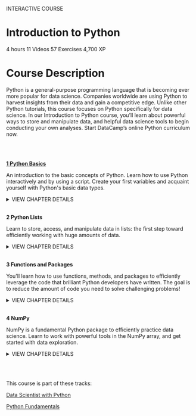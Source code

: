 INTERACTIVE COURSE
# Introduction to Python

4 hours
11 Videos
57 Exercises
4,700 XP

# Course Description

Python is a general-purpose programming language that is becoming ever more popular for data science. Companies worldwide are using Python to harvest insights from their data and gain a competitive edge. Unlike other Python tutorials, this course focuses on Python specifically for data science. In our Introduction to Python course, you’ll learn about powerful ways to store and manipulate data, and helpful data science tools to begin conducting your own analyses. Start DataCamp’s online Python curriculum now.

<br><br>

[**1 Python Basics**](https://github.com/Torregu/DataCamp/tree/main/Courses/Programming/Python/Introduction%20to%20Python/1%20Python%20Basics)

An introduction to the basic concepts of Python. Learn how to use Python interactively and by using a script. Create your first variables and acquaint yourself with Python's basic data types.

<details>
<summary>VIEW CHAPTER DETAILS</summary>
<ul>
<li><a href="https://github.com/Torregu/DataCamp/tree/main/Courses/Programming/Python/Introduction%20to%20Python/1%20Python%20Basics/1.%20Hello%20Python">Hello Python</a> --------------------------------------------------------------------------------------------------------------- 50 xp</li>
<li><a href="https://github.com/Torregu/DataCamp/tree/main/Courses/Programming/Python/Introduction%20to%20Python/1%20Python%20Basics/2.%20The%20Python%20Interface">The Python Interface</a> ----------------------------------------------------------------------------------------------------- 100 xp</li>
<li><a href="https://github.com/Torregu/DataCamp/tree/main/Courses/Programming/Python/Introduction%20to%20Python/1%20Python%20Basics/3.%20When%20to%20use%20Python">When to use Python?</a> ------------------------------------------------------------------------------------------------------ 50 xp</li>
<li><a href="https://github.com/Torregu/DataCamp/tree/main/Courses/Programming/Python/Introduction%20to%20Python/1%20Python%20Basics/4.%20Any%20comments">Any comments?</a> ----------------------------------------------------------------------------------------------------------- 100 xp</li>
<li><a href="https://github.com/Torregu/DataCamp/tree/main/Courses/Programming/Python/Introduction%20to%20Python/1%20Python%20Basics/5.%20Python%20as%20a%20calculator">Python as a calculator</a> ---------------------------------------------------------------------------------------------------- 100 xp</li>
<li><a href="https://github.com/Torregu/DataCamp/tree/main/Courses/Programming/Python/Introduction%20to%20Python/1%20Python%20Basics/6.%20Variable%20and%20Types">Variables and Types</a> -------------------------------------------------------------------------------------------------------- 50 xp</li>
<li><a href="https://github.com/Torregu/DataCamp/tree/main/Courses/Programming/Python/Introduction%20to%20Python/1%20Python%20Basics/7.%20Variable%20Assignment">Variable Assignment</a> ------------------------------------------------------------------------------------------------------ 100 xp</li>
<li><a href="https://github.com/Torregu/DataCamp/tree/main/Courses/Programming/Python/Introduction%20to%20Python/1%20Python%20Basics/8.%20Calculations%20with%20variables">Calculations with variables</a> ----------------------------------------------------------------------------------------------- 100 xp</li>
<li>Other variable types ------------------------------------------------------------------------------------------------------ 100 xp</li>
<li>Guess the type ------------------------------------------------------------------------------------------------------------- 50 xp</li>
<li>Operations with other types --------------------------------------------------------------------------------------------- 100 xp</li>
<li>Type conversion ---------------------------------------------------------------------------------------------------------- 100 xp</li>
<li>Can Python handle everything? ------------------------------------------------------------------------------------------- 50 xp</li>
</ul>
</details>

<br>

**2 Python Lists**

Learn to store, access, and manipulate data in lists: the first step toward efficiently working with huge amounts of data.

<details>
<summary>VIEW CHAPTER DETAILS</summary>
<ul>
<li>Python Lists ---------------------------------------------------------------------------------------------------------------- 50 xp</li>
<li>Create a list --------------------------------------------------------------------------------------------------------------- 100 xp</li>
<li>Create list with different types ------------------------------------------------------------------------------------------- 100 xp</li>
<li>Select the valid list --------------------------------------------------------------------------------------------------------- 50 xp</li>
<li>List of lists ----------------------------------------------------------------------------------------------------------------- 100 xp</li>
<li>Subsetting Lists ------------------------------------------------------------------------------------------------------------ 50 xp</li>
<li>Subset and conquer ------------------------------------------------------------------------------------------------------ 100 xp</li>
<li>Subset and calculate ------------------------------------------------------------------------------------------------------ 100 xp</li>
<li>Slicing and dicing --------------------------------------------------------------------------------------------------------- 100 xp</li>
<li>Slicing and dicing (2) ----------------------------------------------------------------------------------------------------- 100 xp</li>
<li>Subsetting lists of lists ----------------------------------------------------------------------------------------------------- 50 xp</li>
<li>Manipulating Lists --------------------------------------------------------------------------------------------------------- 50 xp</li>
<li>Replace list elements ----------------------------------------------------------------------------------------------------- 100 xp</li>
<li>Extend a list --------------------------------------------------------------------------------------------------------------- 100 xp</li>
<li>Delete list elements -------------------------------------------------------------------------------------------------------- 50 xp</li>
<li>Inner workings of lists ---------------------------------------------------------------------------------------------------- 100 xp</li>
</ul>
</details>

<br>

**3 Functions and Packages**

You'll learn how to use functions, methods, and packages to efficiently leverage the code that brilliant Python developers have written. The goal is to reduce the amount of code you need to solve challenging problems!

<details>
<summary>VIEW CHAPTER DETAILS</summary>
  
  + Functions ------------------------------------------------------------------------------------------------------------------- 50 xp
  + Familiar functions --------------------------------------------------------------------------------------------------------- 100 xp
  + Help! ------------------------------------------------------------------------------------------------------------------------ 50 xp
  + Multiple arguments ------------------------------------------------------------------------------------------------------- 100 xp
  + Methods -------------------------------------------------------------------------------------------------------------------- 50 xp
  + String Methods ----------------------------------------------------------------------------------------------------------- 100 xp
  + List Methods -------------------------------------------------------------------------------------------------------------- 100 xp
  + List Methods (2) ---------------------------------------------------------------------------------------------------------- 100 xp
  + Packages ------------------------------------------------------------------------------------------------------------------- 50 xp
  + Import package ----------------------------------------------------------------------------------------------------------- 100 xp
  + Selective import ---------------------------------------------------------------------------------------------------------- 100 xp
  + Different ways of importing ----------------------------------------------------------------------------------------------- 50 xp
</details>

<br>

**4 NumPy**

NumPy is a fundamental Python package to efficiently practice data science. Learn to work with powerful tools in the NumPy array, and get started with data exploration.

<details>
<summary>VIEW CHAPTER DETAILS</summary>
  
  +	NumPy --------------------------------------------------------------------------------------------------------------------- 50 xp
  + Your First NumPy Array -------------------------------------------------------------------------------------------------- 100 xp
  + Baseball players' height -------------------------------------------------------------------------------------------------- 100 xp
  + Baseball player's BMI ----------------------------------------------------------------------------------------------------- 100 xp
  + Lightweight baseball players --------------------------------------------------------------------------------------------- 100 xp
  + NumPy Side Effects -------------------------------------------------------------------------------------------------------- 50 xp
  + Subsetting NumPy Arrays ------------------------------------------------------------------------------------------------ 100 xp
  + 2D NumPy Arrays ---------------------------------------------------------------------------------------------------------- 50 xp
  + Your First 2D NumPy Array ----------------------------------------------------------------------------------------------- 100 xp
  + Baseball data in 2D form ------------------------------------------------------------------------------------------------- 100 xp
  + Subsetting 2D NumPy Arrays -------------------------------------------------------------------------------------------- 100 xp
  + 2D Arithmetic ------------------------------------------------------------------------------------------------------------- 100 xp
  + NumPy: Basic Statistics ---------------------------------------------------------------------------------------------------- 50 xp
  + Average versus median -------------------------------------------------------------------------------------------------- 100 xp
  + Explore the baseball data ------------------------------------------------------------------------------------------------ 100 xp
  + Blend it all together ------------------------------------------------------------------------------------------------------ 100 xp
</details>

<br><br>

This course is part of these tracks:

[Data Scientist with Python](https://github.com/Torregu/DataCamp/tree/main/Tracks/Career%20Tracks/Python/Data%20Scientist%20with%20Python)

[Python Fundamentals](https://github.com/Torregu/DataCamp/tree/main/Tracks/Skill%20Tracks/Python/Python%20Fundamentals)
